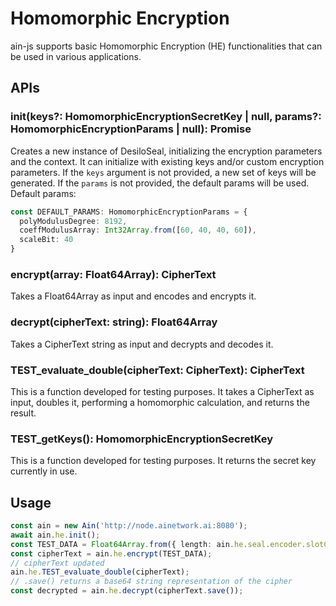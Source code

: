 # Homomorphic Encryption

ain-js supports basic Homomorphic Encryption (HE) functionalities that can be used in various applications. 

## APIs

### init(keys?: HomomorphicEncryptionSecretKey | null, params?: HomomorphicEncryptionParams | null): Promise<void>
Creates a new instance of DesiloSeal, initializing the encryption parameters and the context. It can initialize with existing keys and/or custom encryption parameters. If the `keys` argument is not provided, a new set of keys will be generated. If the `params` is not provided, the default params will be used.
Default params:
```ts
const DEFAULT_PARAMS: HomomorphicEncryptionParams = {
  polyModulusDegree: 8192,
  coeffModulusArray: Int32Array.from([60, 40, 40, 60]),
  scaleBit: 40
}
```

### encrypt(array: Float64Array): CipherText
Takes a Float64Array as input and encodes and encrypts it.

### decrypt(cipherText: string): Float64Array
Takes a CipherText string as input and decrypts and decodes it.

### TEST_evaluate_double(cipherText: CipherText): CipherText
This is a function developed for testing purposes. It takes a CipherText as input, doubles it, performing a homomorphic calculation, and returns the result.

### TEST_getKeys(): HomomorphicEncryptionSecretKey
This is a function developed for testing purposes. It returns the secret key currently in use. 

## Usage
```ts
const ain = new Ain('http://node.ainetwork.ai:8080');
await ain.he.init();
const TEST_DATA = Float64Array.from({ length: ain.he.seal.encoder.slotCount }).map((x, i) => i);
const cipherText = ain.he.encrypt(TEST_DATA);
// cipherText updated
ain.he.TEST_evaluate_double(cipherText);
// .save() returns a base64 string representation of the cipher
const decrypted = ain.he.decrypt(cipherText.save());
```
